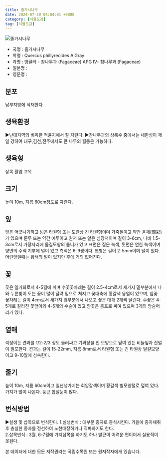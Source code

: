 ```yaml
---
title: 졸가시나무
date: 2024-07-30 04:04:01 +0800
category: [식물도감]
tag: [식물도감]
---
```




![졸가시나무](/fileUpload/plants/basic/Fagaceae/Quercus/22629/22629_1_th2.jpg)
- 국명 : 졸가시나무
- 학명 : Quercus phillyreoides A.Gray
- 과명 : 앵글러 - 참나무과 (Fagaceae) APG Ⅳ- 참나무과 (Fagaceae)
- 일본명 : 
- 영문명 : 


## 분포
남부지방에 식재한다.
## 생육환경
▶난대지역의 비옥한 적윤지에서 잘 자란다. ▶참나무과의 상록수 중에서는 내한성이 제일 강하여 대구,김천,전주에서도 큰 나무의 월동은 가능하다.
## 생육형
상록 활엽 교목
## 크기
높이 10m, 지름 60cm정도로 자란다.
## 잎
잎은 어긋나기하고 넓은 타원형 또는 도란상 긴 타원형이며 가죽질이고 약간 윤채(潤彩)가 있으며 둔두 또는 약간 예두이고 원저 또는 얕은 심장저이며 길이 3-6cm, 나비 1.5-3cm로서 가장자리에 물결모양의 톱니가 있고 표면은 짙은 녹색, 뒷면은 연한 녹색이며 양면의 주맥 기부에 털이 있고 측맥은 6-9쌍이다. 엽병은 길이 2-5mm이며 털이 있다. 어린잎일때는 황색의 털이 있지만 후에 거의 없어진다.
## 꽃
꽃은 일가화로서 4-5월에 피며 수꽃꽃차례는 길이 2.5-4cm로서 새가지 밑부분에서 나와 누른빛이 도는 꽃이 많이 달려 밑으로 처지고 꽃대축에 황갈색 융털이 있으며, 암꽃 꽃차례는 길이 4cm로서 새가지 윗부분에서 나오고 꽃은 대개 2개씩 달린다. 수꽃은 4-5개로 갈라진 꽃덮이와 4-5개의 수술이 있고 암꽃은 총포로 싸여 있으며 3개의 암술머리가 있다.
## 열매
깍정이는 견과를 1/2-2/3 정도 둘러싸고 기와장을 인 모양으로 덮여 있는 비늘잎과 잔털이 밀포한다. 견과는 길이 15-22mm, 지름 8mm로서 타원형 또는 긴 타원상 달걀모양이고 9-10월에 성숙한다.
## 줄기
높이 10m, 지름 60cm이고 일년생가지는 회암갈색이며 황갈색 별모양털로 덮여 있다. 가지가 많이 나온다. 둥근 껍질눈이 많다.
## 번식방법
▶실생 및 삽목으로 번식한다. 1.실생번식 : 대부분 종자로 증식시킨다. 가을에 종자채취후 충실한 종자를 정선하여 노천매장하거나 직파하기도 한다.  2.삽목번식 : 3월, 6-7월에 가지삽목을 하기도 하나 발근이 어려운 편이어서 실용적이 못된다.






본 데이터에 대한 모든 저작권리는 국립수목원 또는 원저작자에게 있습니다.
